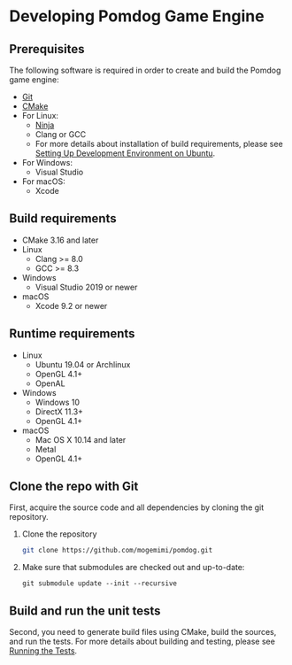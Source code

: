 # Developing Pomdog Game Engine

## Prerequisites

The following software is required in order to create and build the Pomdog game engine:

- [Git](https://www.git-scm.com/)
- [CMake](https://cmake.org/)
- For Linux:
  - [Ninja](https://ninja-build.org/)
  - Clang or GCC
  - For more details about installation of build requirements, please see [Setting Up Development Environment on Ubuntu](Setting-Up-Development-Environment-on-Ubuntu.md).
- For Windows:
  - Visual Studio
- For macOS:
  - Xcode

## Build requirements

- CMake 3.16 and later
- Linux
  - Clang >= 8.0
  - GCC >= 8.3
- Windows
  - Visual Studio 2019 or newer
- macOS
  - Xcode 9.2 or newer

## Runtime requirements

- Linux
  - Ubuntu 19.04 or Archlinux
  - OpenGL 4.1+
  - OpenAL
- Windows
  - Windows 10
  - DirectX 11.3+
  - OpenGL 4.1+
- macOS
  - Mac OS X 10.14 and later
  - Metal
  - OpenGL 4.1+

## Clone the repo with Git

First, acquire the source code and all dependencies by cloning the git repository.

1. Clone the repository

    ```sh
    git clone https://github.com/mogemimi/pomdog.git
    ```

2. Make sure that submodules are checked out and up-to-date:

    ```shell
    git submodule update --init --recursive
    ```

## Build and run the unit tests

Second, you need to generate build files using CMake, build the sources, and run the tests.
For more details about building and testing, please see [Running the Tests](Running-the-Tests.md).

